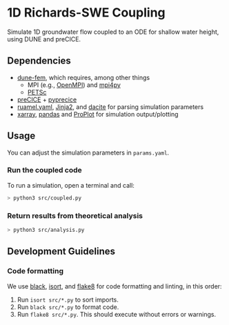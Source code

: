 # 1D Richards-SWE Coupling

Simulate 1D groundwater flow coupled to an ODE for shallow water height, using DUNE and preCICE.

## Dependencies

- [dune-fem](https://pypi.org/project/dune-fem/), which requires, among other things
  - MPI (e.g., [OpenMPI](https://www.open-mpi.org/)) and [mpi4py](https://mpi4py.readthedocs.io/en/stable/)
  - [PETSc](https://petsc.org/release/)
- [preCICE](https://github.com/precice/precice) + [pyprecice](https://pypi.org/project/pyprecice/)
- [ruamel.yaml](https://pypi.org/project/ruamel.yaml/), [Jinja2](https://pypi.org/project/Jinja2/), and [dacite](https://github.com/konradhalas/dacite) for parsing simulation parameters
- [xarray](https://xarray.dev/), [pandas](https://pandas.pydata.org/) and [ProPlot](https://proplot.readthedocs.io/en/latest/index.html) for simulation output/plotting

## Usage

You can adjust the simulation parameters in `params.yaml`.

### Run the coupled code

To run a simulation, open a terminal and call:

```bash
> python3 src/coupled.py
```

### Return results from theoretical analysis

```bash
> python3 src/analysis.py
```

## Development Guidelines

### Code formatting

We use [black](https://black.readthedocs.io/en/stable/), [isort](https://pycqa.github.io/isort/), and [flake8](https://flake8.pycqa.org/en/latest/) for code formatting and linting, in this order:
1. Run `isort src/*.py` to sort imports.
2. Run `black src/*.py` to format code.
3. Run `flake8 src/*.py`. This should execute without errors or warnings.
